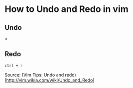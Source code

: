 # How to Undo and Redo in vim

## Undo

`u`

## Redo

`ctrl + r`

Source: (Vim Tips: Undo and redo)[http://vim.wikia.com/wiki/Undo_and_Redo]
